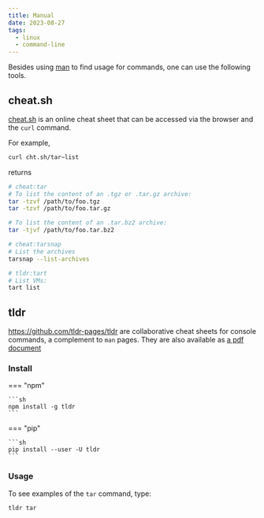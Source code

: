 ```yaml
---
title: Manual
date: 2023-08-27
tags:
  - linux
  - command-line
---
```


Besides using [man](https://linux.die.net/man/) to find usage for commands, one can use the following tools.

## cheat.sh

[cheat.sh](https://cheat.sh/) is an online cheat sheet that can be accessed via the browser and the `curl` command.

For example,

```sh
curl cht.sh/tar~list
```

returns

```sh
# cheat:tar
# To list the content of an .tgz or .tar.gz archive:
tar -tzvf /path/to/foo.tgz
tar -tzvf /path/to/foo.tar.gz

# To list the content of an .tar.bz2 archive:
tar -tjvf /path/to/foo.tar.bz2

# cheat:tarsnap
# List the archives
tarsnap --list-archives

# tldr:tart
# List VMs:
tart list
```

## tldr

https://github.com/tldr-pages/tldr are collaborative cheat sheets for console commands, a complement to `man` pages. They are also available as [a pdf document](https://tldr.sh/assets/tldr-book.pdf)

### Install

=== "npm"

    ```sh
    npm install -g tldr
    ```

=== "pip"

    ```sh
    pip install --user -U tldr
    ```

### Usage

To see examples of the `tar` command, type:

```sh
tldr tar
```
